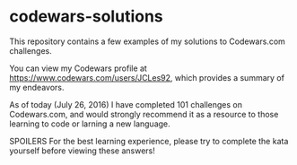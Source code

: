 # codewars-solutions

This repository contains a few examples of my solutions to Codewars.com challenges.

You can view my Codewars profile at https://www.codewars.com/users/JCLes92, which provides a summary of my endeavors.

As of today (July 26, 2016) I have completed 101 challenges on Codewars.com, and would strongly recommend it as a resource to those learning to code or larning a new language. 

SPOILERS
For the best learning experience, please try to complete the kata yourself before viewing these answers!

